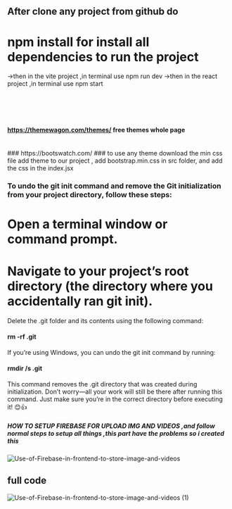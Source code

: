 ## After clone any project from github do
# npm install for install all dependencies to run the project
->then in the vite project ,in terminal use npm run dev
->then in the react project ,in terminal use npm start
<br/>
<br/>
<br/>
<br/>
<br/>
#### https://themewagon.com/themes/   free themes whole page 

<br/>
 ### https://bootswatch.com/
### to use any theme download the min css file 
 add theme to our project , add bootstrap.min.css in src folder, and add the css in the index.jsx



### To undo the git init command and remove the Git initialization from your project directory, follow these steps:

# Open a terminal window or command prompt.
# Navigate to your project’s root directory (the directory where you accidentally ran git init).
Delete the .git folder and its contents using the following command:
#### rm -rf .git
If you’re using Windows, you can undo the git init command by running:
#### rmdir /s .git

This command removes the .git directory that was created during initialization. Don’t worry—all your work will still be there after running this command. Just make sure you’re in the correct directory before executing it! 😊👍


##### HOW TO SETUP FIREBASE FOR UPLOAD IMG AND VIDEOS ,and follow normal steps to setup all things ,this part have the problems so i created this
![Use-of-Firebase-in-frontend-to-store-image-and-videos](https://github.com/mishrasatyapriya9/important_things/assets/106869525/f4952e9e-b57b-4b7c-8813-395d5606dfb4)
## full code 
![Use-of-Firebase-in-frontend-to-store-image-and-videos (1)](https://github.com/mishrasatyapriya9/important_things/assets/106869525/7e969fa7-0f87-47ae-b5ec-5b5413d0ed7d)
